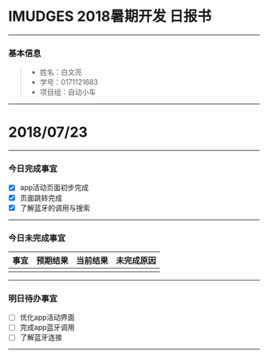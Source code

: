 # IMUDGES 2018暑期开发 日报书
-------


### 基本信息
> * 姓名：白文亮
> * 学号：0171121683
> * 项目组：自动小车

-------


# 2018/07/23

-------

### 今日完成事宜
- [x]  app活动页面初步完成
- [x]  页面跳转完成
- [x]  了解蓝牙的调用与搜索
-----
### 今日未完成事宜


| 事宜     |预期结果| 当前结果  | 未完成原因   | 
| --------   | -----:  | -----:  | :----:  |
|    |   |   |   |


------
### 明日待办事宜
- [ ] 优化app活动界面
- [ ] 完成app蓝牙调用
- [ ] 了解蓝牙连接
-------
